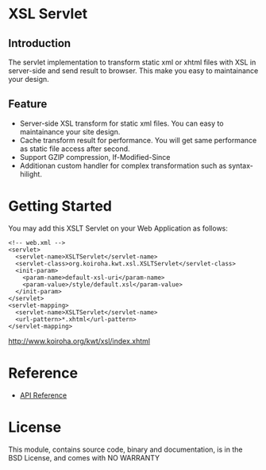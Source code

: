 # XSL Servlet

## Introduction

The servlet implementation to transform static xml or xhtml files with XSL in server-side and send result to browser. This make you easy to maintainance your design. 

## Feature

* Server-side XSL transform for static xml files. You can easy to maintainance your site design.
* Cache transform result for performance. You will get same performance as static file access after second.
* Support GZIP compression, If-Modified-Since
* Additionan custom handler for complex transformation such as syntax-hilight.

# Getting Started
You may add this XSLT Servlet on your Web Application as follows:

    <!-- web.xml -->
    <servlet>
      <servlet-name>XSLTServlet</servlet-name>
      <servlet-class>org.koiroha.kwt.xsl.XSLTServlet</servlet-class>
      <init-param>
        <param-name>default-xsl-uri</param-name>
        <param-value>/style/default.xsl</param-value>
      </init-param>
    </servlet>
    <servlet-mapping>
      <servlet-name>XSLTServlet</servlet-name>
      <url-pattern>*.xhtml</url-pattern>
    </servlet-mapping>

http://www.koiroha.org/kwt/xsl/index.xhtml

# Reference

* [API Reference](http://www.koiroha.org/kwt/api/)

# License
This module, contains source code, binary and documentation, is in the BSD License, and comes with NO WARRANTY
